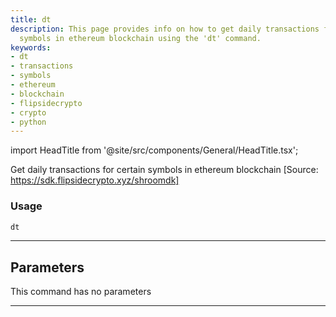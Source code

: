 ```yaml
---
title: dt
description: This page provides info on how to get daily transactions for certain
  symbols in ethereum blockchain using the 'dt' command.
keywords:
- dt
- transactions
- symbols
- ethereum
- blockchain
- flipsidecrypto
- crypto
- python
---
```


import HeadTitle from '@site/src/components/General/HeadTitle.tsx';

<HeadTitle title="crypto/onchain/dt - Reference | OpenBB Terminal Docs" />

Get daily transactions for certain symbols in ethereum blockchain [Source: https://sdk.flipsidecrypto.xyz/shroomdk]

### Usage

```python
dt
```

---

## Parameters

This command has no parameters


---
